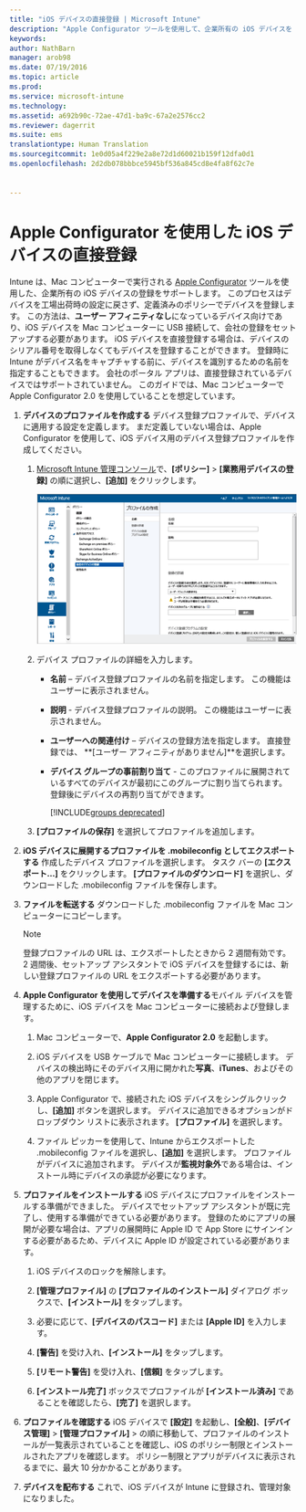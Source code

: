 ```yaml
---
title: "iOS デバイスの直接登録 | Microsoft Intune"
description: "Apple Configurator ツールを使用して、企業所有の iOS デバイスを Mac コンピューターに USB で接続し、定義済みのポリシーで直接登録する。"
keywords: 
author: NathBarn
manager: arob98
ms.date: 07/19/2016
ms.topic: article
ms.prod: 
ms.service: microsoft-intune
ms.technology: 
ms.assetid: a692b90c-72ae-47d1-ba9c-67a2e2576cc2
ms.reviewer: dagerrit
ms.suite: ems
translationtype: Human Translation
ms.sourcegitcommit: 1e0d05a4f229e2a8e72d1d60021b159f12dfa0d1
ms.openlocfilehash: 2d2db078bbbce5945bf536a845cd8e4fa8f62c7e


---
```


# Apple Configurator を使用した iOS デバイスの直接登録
Intune は、Mac コンピューターで実行される [Apple Configurator](http://go.microsoft.com/fwlink/?LinkId=518017) ツールを使用した、企業所有の iOS デバイスの登録をサポートします。 このプロセスはデバイスを工場出荷時の設定に戻さず、定義済みのポリシーでデバイスを登録します。 この方法は、**ユーザー アフィニティなし**になっているデバイス向けであり、iOS デバイスを Mac コンピューターに USB 接続して、会社の登録をセットアップする必要があります。 iOS デバイスを直接登録する場合は、デバイスのシリアル番号を取得しなくてもデバイスを登録することができます。 登録時に Intune がデバイス名をキャプチャする前に、デバイスを識別するための名前を指定することもできます。 会社のポータル アプリは、直接登録されているデバイスではサポートされていません。 このガイドでは、Mac コンピューターで Apple Configurator 2.0 を使用していることを想定しています。

1.  **デバイスのプロファイルを作成する** デバイス登録プロファイルで、デバイスに適用する設定を定義します。 まだ定義していない場合は、Apple Configurator を使用して、iOS デバイス用のデバイス登録プロファイルを作成してください。

    1.  [Microsoft Intune 管理コンソール](http://manage.microsoft.com)で、**[ポリシー]** &gt; **[業務用デバイスの登録]** の順に選択し、**[追加]** をクリックします。

        ![[デバイス登録プロファイルの作成] ページ](../media/pol-sa-corp-enroll.png)

    2.  デバイス プロファイルの詳細を入力します。

        -   **名前** – デバイス登録プロファイルの名前を指定します。 この機能はユーザーに表示されません。

        -   **説明** - デバイス登録プロファイルの説明。 この機能はユーザーに表示されません。

        -   **ユーザーへの関連付け** – デバイスの登録方法を指定します。 直接登録では、 **[ユーザー アフィニティがありません]**を選択します。

        -   **デバイス グループの事前割り当て** - このプロファイルに展開されているすべてのデバイスが最初にこのグループに割り当てられます。 登録後にデバイスの再割り当てができます。

            [!INCLUDE[groups deprecated](../includes/group-deprecation.md)]

    3.  **[プロファイルの保存]** を選択してプロファイルを追加します。

5.  **iOS デバイスに展開するプロファイルを .mobileconfig としてエクスポートする** 作成したデバイス プロファイルを選択します。 タスク バーの **[エクスポート…]**  をクリックします。 **[プロファイルのダウンロード]** を選択し、ダウンロードした .mobileconfig ファイルを保存します。

6.  **ファイルを転送する** ダウンロードした .mobileconfig ファイルを Mac コンピューターにコピーします。
    > [!NOTE]
    > 登録プロファイルの URL は、エクスポートしたときから 2 週間有効です。 2 週間後、セットアップ アシスタントで iOS デバイスを登録するには、新しい登録プロファイルの URL をエクスポートする必要があります。
7.  **Apple Configurator を使用してデバイスを準備する**モバイル デバイスを管理するために、iOS デバイスを Mac コンピューターに接続および登録します。

    1.  Mac コンピューターで、**Apple Configurator 2.0** を起動します。

    2.  iOS デバイスを USB ケーブルで Mac コンピューターに接続します。 デバイスの検出時にそのデバイス用に開かれた**写真**、**iTunes**、およびその他のアプリを閉じます。

    3.  Apple Configurator で、接続された iOS デバイスをシングルクリックし、**[追加]** ボタンを選択します。 デバイスに追加できるオプションがドロップダウン リストに表示されます。 **[プロファイル]** を選択します。

    4.  ファイル ピッカーを使用して、Intune からエクスポートした .mobileconfig ファイルを選択し、**[追加]** を選択します。 プロファイルがデバイスに追加されます。  デバイスが**監視対象外**である場合は、インストール時にデバイスの承認が必要になります。

8.  **プロファイルをインストールする** iOS デバイスにプロファイルをインストールする準備ができました。 デバイスでセットアップ アシスタントが既に完了し、使用する準備ができている必要があります。  登録のためにアプリの展開が必要な場合は、アプリの展開時に Apple ID で App Store にサインインする必要があるため、デバイスに Apple ID が設定されている必要があります。

    1.  iOS デバイスのロックを解除します。

    2.  **[管理プロファイル]** の **[プロファイルのインストール]** ダイアログ ボックスで、**[インストール]** をタップします。

    3.  必要に応じて、**[デバイスのパスコード]** または **[Apple ID]** を入力します。

    4.  **[警告]** を受け入れ、**[インストール]** をタップします。

    5.  **[リモート警告]** を受け入れ、**[信頼]** をタップします。

    6.  **[インストール完了]** ボックスでプロファイルが **[インストール済み]** であることを確認したら、**[完了]** を選択します。

9. **プロファイルを確認する**
    iOS デバイスで **[設定]** を起動し、**[全般]**、**[デバイス管理]** &gt; **[管理プロファイル]** &gt; の順に移動して、プロファイルのインストールが一覧表示されていることを確認し、iOS のポリシー制限とインストールされたアプリを確認します。 ポリシー制限とアプリがデバイスに表示されるまでに、最大 10 分かかることがあります。

10. **デバイスを配布する** これで、iOS デバイスが Intune に登録され、管理対象になりました。



<!--HONumber=Jul16_HO3-->


